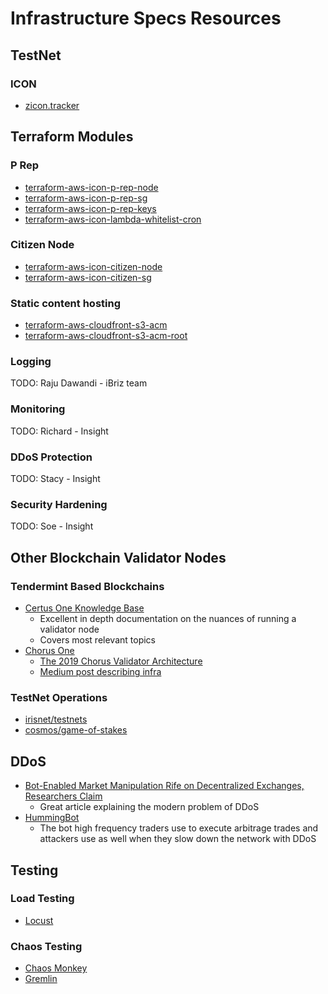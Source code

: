 ﻿# Infrastructure Specs Resources 

## TestNet 

### ICON 

- [zicon.tracker](https://zicon.tracker.solidwallet.io/governance)

## Terraform Modules 

### P Rep 
- [terraform-aws-icon-p-rep-node](https://github.com/robc-io/terraform-aws-icon-p-rep-node)
- [terraform-aws-icon-p-rep-sg](https://github.com/robc-io/terraform-aws-icon-p-rep-sg)
- [terraform-aws-icon-p-rep-keys](https://github.com/robc-io/terraform-aws-icon-p-rep-keys)
- [terraform-aws-icon-lambda-whitelist-cron](https://github.com/robc-io/terraform-aws-icon-lambda-whitelist-cron)

### Citizen Node 
- [terraform-aws-icon-citizen-node](https://github.com/robc-io/terraform-aws-icon-citizen-node)
- [terraform-aws-icon-citizen-sg](https://github.com/robc-io/terraform-aws-icon-citizen-sg)

### Static content hosting 
- [terraform-aws-cloudfront-s3-acm](https://github.com/robc-io/terraform-aws-cloudfront-s3-acm)
- [terraform-aws-cloudfront-s3-acm-root](https://github.com/robc-io/terraform-aws-cloudfront-s3-acm-root)

### Logging 

TODO: Raju Dawandi - iBriz team 

### Monitoring 

TODO: Richard - Insight 

### DDoS Protection 

TODO: Stacy - Insight

### Security Hardening 

TODO: Soe - Insight 

## Other Blockchain Validator Nodes 

### Tendermint Based Blockchains 

- [Certus One Knowledge Base](https://kb.certus.one/)
    - Excellent in depth documentation on the nuances of running a validator node
    - Covers most relevant topics
 - [Chorus One](https://www.chorus.one/)
    - [The 2019 Chorus Validator Architecture](https://gdoc.pub/doc/e/2PACX-1vQXb1kd0zqYT8K4B4XYb-lrlfRIuPDXsgiTjj94gDOjw3ezEUAtjvxR8yfbKJypmioKeGRrhkLCtZog)
    - [Medium post describing infra](https://medium.com/chorus-one/a-comprehensive-guide-to-the-chorus-validator-infrastructure-b3199f2cdff3)

    
### TestNet Operations

- [irisnet/testnets](https://github.com/irisnet/testnets)
- [cosmos/game-of-stakes](https://github.com/cosmos/game-of-stakes)

## DDoS

- [Bot-Enabled Market Manipulation Rife on Decentralized Exchanges, Researchers Claim](https://cointelegraph.com/news/bot-enabled-market-manipulation-rife-on-decentralized-exchanges-researchers-claim/amp)
    - Great article explaining the modern problem of DDoS 
- [HummingBot](https://hummingbot.io)
    - The bot high frequency traders use to execute arbitrage trades and attackers use as well when they slow down the network with DDoS
    

## Testing 

### Load Testing 

- [Locust](locust.io)

### Chaos Testing 

- [Chaos Monkey](https://github.com/Netflix/chaosmonkey)
- [Gremlin](https://www.gremlin.com/)
